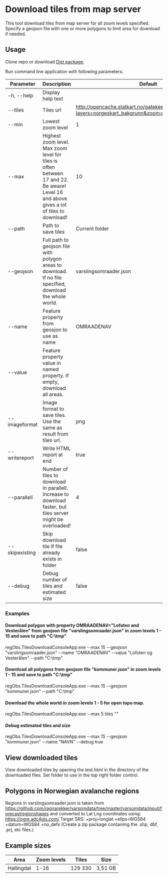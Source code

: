 ﻿# Download tiles from map server
This tool download tiles from map server for all zoom levels specified.
Specify a geojson file with one or more polygons to limit area for download if needed.

## Usage
Clone repo or download [Dist package](/Dist/TilesDownload.zip?raw=true).

Run command line application with following parameters:

| Parameter     | Description       | Default            | Example            |
| ------------- |-------------------| -------------------| -------------------|
| -h, --help    | Display help text |                    |                    |
| --tiles       | Tiles url         | http://opencache.statkart.no/gatekeeper/gk/gk.open_gmaps?layers=norgeskart_bakgrunn&zoom={z}&x={x}&y={y} | |
| --min         | Lowest zoom level | 1                  |                    |
| --max         | Highest zoom level. Max zoom level for tiles is often between 17 and 22. Be aware! Level 16 and above gives a lot of tiles to download! | 10   |   |
| --path        | Path to save tiles | Current folder    | "C:\tmp"           |
| --geojson     | Full path to geojson file with polygon areas to download. If no file specified, download the whole world. |  varslingsomraader.json | |
| --name        | Feature property from geosjon to use as name | OMRAADENAV | |
| --value       | Feature property value in named property. If empty, download all areas. | | Hallingdal |
| --imageformat | Image format to save tiles. Use the same as result from tiles url. | png | |
| --writereport | Write HTML report at end | true | |
| --parallell   | Number of tiles to download in parallell. Increase to download faster, but tiles server might be overloaded! | 4 |  |
| --skipexisting | Skip download tile if file already exists in folder | false | |
| --debug       | Debug number of tiles and estimated size | false | |

### Examples
#### Download polygon with property OMRAADENAV="Lofoten and Vesterålen" from geojson file "varslingsomraader.json" in zoom levels 1 - 15 and save to path "C:\tmp"
regObs.TilesDownloadConsoleApp.exe --max 15 --geojson "varslingsomraader.json" --name "OMRAADENAV" --value "Lofoten og Vesterålen" --path "C:\tmp"

#### Download all polygons from geojson file "kommuner.json" in zoom levels 1 - 15 and save to path "C:\tmp"
regObs.TilesDownloadConsoleApp.exe --max 15 --geojson "kommuner.json" --path "C:\tmp"

#### Download the whole world in zoom levels 1 - 5 for open topo map.
regObs.TilesDownloadConsoleApp.exe --max 5 tiles ""

#### Debug estimated tiles and size
regObs.TilesDownloadConsoleApp.exe --max 15 --geojson "kommuner.json" --name "NAVN" --debug true

## View downloaded tiles
View downloaded tiles by opening the test.html in the directory of the downloaded files. Set folder to use in the top right folder control.


## Polygons in Norwegian avalanche regions
Regions in varslingsomraader.json is taken from https://github.com/ragnarekker/varsomdata/tree/master/varsomdata/input/forecastregionshapes and converted to Lat Lng coordinates using: https://ogre.adc4gis.com/
Target SRS: +proj=longlat +ellps=WGS84 +datum=WGS84 +no_defs
(Create a zip package containing the .shp, dbf, .prj, etc files.)


## Example sizes

| Area                  | Zoom levels | Tiles        | Size       |
|-----------------------|-------------|--------------|------------|
| Hallingdal            | 1-16        |  129 330     | 3,51 GB    |